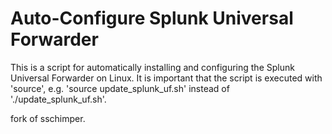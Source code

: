 # Auto-Configure Splunk Universal Forwarder

This is a script for automatically installing and configuring the Splunk Universal Forwarder on Linux. 
It is important that the script is executed with 'source', e.g. 'source update_splunk_uf.sh' instead of './update_splunk_uf.sh'.

fork of sschimper.
